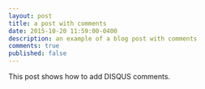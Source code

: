 ```yaml
---
layout: post
title: a post with comments
date: 2015-10-20 11:59:00-0400
description: an example of a blog post with comments
comments: true
published: false
---
```

This post shows how to add DISQUS comments.

